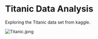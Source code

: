 # Titanic Data Analysis

Exploring the Titanic data set from kaggle.

![Titanic.jpng](Titanic.jpng)
